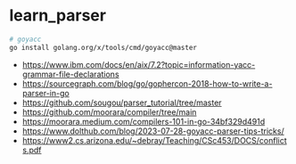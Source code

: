 # learn_parser


```sh
# goyacc
go install golang.org/x/tools/cmd/goyacc@master
```

- https://www.ibm.com/docs/en/aix/7.2?topic=information-yacc-grammar-file-declarations
- https://sourcegraph.com/blog/go/gophercon-2018-how-to-write-a-parser-in-go
- https://github.com/sougou/parser_tutorial/tree/master
- https://github.com/moorara/compiler/tree/main
- https://moorara.medium.com/compilers-101-in-go-34bf329d491d
- https://www.dolthub.com/blog/2023-07-28-goyacc-parser-tips-tricks/
- https://www2.cs.arizona.edu/~debray/Teaching/CSc453/DOCS/conflicts.pdf